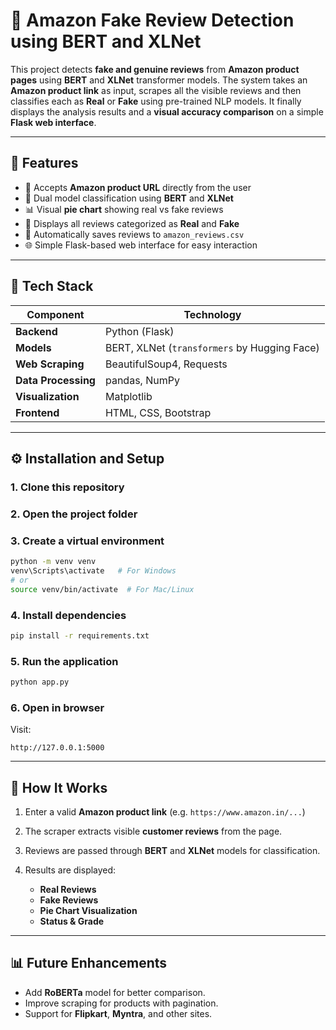 # 🛒 Amazon Fake Review Detection using BERT and XLNet

This project detects **fake and genuine reviews** from **Amazon product pages** using **BERT** and **XLNet** transformer models.
The system takes an **Amazon product link** as input, scrapes all the visible reviews and then classifies each as **Real** or **Fake** using pre-trained NLP models.
It finally displays the analysis results and a **visual accuracy comparison** on a simple **Flask web interface**.

---

## 🚀 Features

* 🔗 Accepts **Amazon product URL** directly from the user
* 🤖 Dual model classification using **BERT** and **XLNet**
* 📊 Visual **pie chart** showing real vs fake reviews
* 🧾 Displays all reviews categorized as **Real** and **Fake**
* 💾 Automatically saves reviews to `amazon_reviews.csv`
* 🌐 Simple Flask-based web interface for easy interaction

---

## 🧠 Tech Stack

| Component           | Technology                                   |
| ------------------- | -------------------------------------------- |
| **Backend**         | Python (Flask)                               |
| **Models**          | BERT, XLNet (`transformers` by Hugging Face) |
| **Web Scraping**    | BeautifulSoup4, Requests                     |
| **Data Processing** | pandas, NumPy                                |
| **Visualization**   | Matplotlib                                   |
| **Frontend**        | HTML, CSS, Bootstrap                         |

---

## ⚙️ Installation and Setup

### 1. Clone this repository

### 2. Open the project folder

### 3. Create a virtual environment

```bash
python -m venv venv
venv\Scripts\activate   # For Windows
# or
source venv/bin/activate  # For Mac/Linux
```

### 4. Install dependencies

```bash
pip install -r requirements.txt
```

### 5. Run the application

```bash
python app.py
```

### 6. Open in browser

Visit:

```
http://127.0.0.1:5000
```

---

## 🧩 How It Works

1. Enter a valid **Amazon product link** (e.g. `https://www.amazon.in/...`)
2. The scraper extracts visible **customer reviews** from the page.
3. Reviews are passed through **BERT** and **XLNet** models for classification.
4. Results are displayed:

   * **Real Reviews**
   * **Fake Reviews**
   * **Pie Chart Visualization**
   * **Status & Grade**

---

## 📊 Future Enhancements

* Add **RoBERTa** model for better comparison.
* Improve scraping for products with pagination.
* Support for **Flipkart**, **Myntra**, and other sites.
